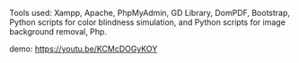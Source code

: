 Tools used: Xampp, Apache, PhpMyAdmin, GD Library, DomPDF, Bootstrap, Python scripts for color blindness simulation, and Python scripts for image background removal, Php.

demo:
https://youtu.be/KCMcDOGyKOY

